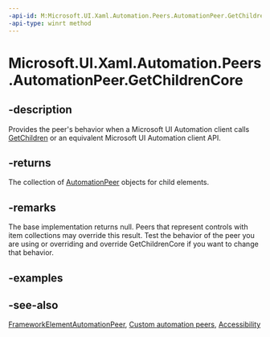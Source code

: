 ```yaml
---
-api-id: M:Microsoft.UI.Xaml.Automation.Peers.AutomationPeer.GetChildrenCore
-api-type: winrt method
---
```


<!-- Method syntax
virtual protected Windows.Foundation.Collections.IVector<Windows.UI.Xaml.Automation.Peers.AutomationPeer> GetChildrenCore()
-->

# Microsoft.UI.Xaml.Automation.Peers.AutomationPeer.GetChildrenCore

## -description
Provides the peer's behavior when a Microsoft UI Automation client calls [GetChildren](automationpeer_getchildren_555647254.md) or an equivalent Microsoft UI Automation client API.

## -returns
The collection of [AutomationPeer](automationpeer.md) objects for child elements.

## -remarks
The base implementation returns null. Peers that represent controls with item collections may override this result. Test the behavior of the peer you are using or overriding and override GetChildrenCore if you want to change that behavior.

## -examples

## -see-also
[FrameworkElementAutomationPeer](frameworkelementautomationpeer.md), [Custom automation peers](/windows/uwp/accessibility/custom-automation-peers), [Accessibility](/windows/uwp/accessibility/accessibility)
